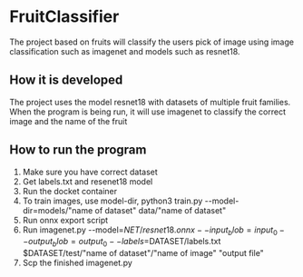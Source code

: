 # FruitClassifier

The project based on fruits will classify the users pick of image using image classification such as imagenet and models such as resnet18.


## How it is developed

The project uses the model resnet18 with datasets of multiple fruit families. When the program is being run, it will use imagenet to classify the correct image and the name of the fruit


## How to run the program

1. Make sure you have correct dataset
2. Get labels.txt and resenet18 model
3. Run the docket container
4. To train images, use model-dir, python3 train.py --model-dir=models/"name of dataset" data/"name of dataset"
5. Run onnx export script
6. Run imagenet.py --model=$NET/resnet18.onnx --input_blob=input_0 --output_blob=output_0 --labels=$DATASET/labels.txt $DATASET/test/"name of dataset"/"name of image" "output file"
7. Scp the finished imagenet.py
